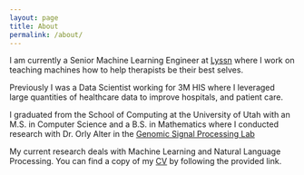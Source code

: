```yaml
---
layout: page
title: About
permalink: /about/
---
```


I am currently a Senior Machine Learning Engineer at <a target = "_blank" href="www.lyssn.io">Lyssn</a> where I work on teaching machines how to help therapists be their best selves.

Previously I was a Data Scientist working for 3M HIS where I leveraged large quantities of healthcare data to improve hospitals, and patient care.

I graduated from the School of Computing at the University of Utah with an M.S. in Computer Science and a B.S. in Mathematics where I conducted research with Dr. Orly Alter in the <a target = "_blank" href = "http://www.alterlab.org">Genomic Signal Processing Lab</a>

My current research deals with Machine Learning and Natural Language Processing.  You can 
find a copy of my <a target = "_blank" href = "/assets/Bertagnolli_CV.pdf">CV</a>
by following the provided link.






